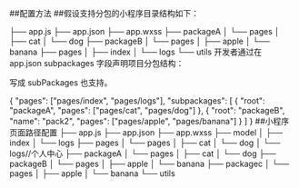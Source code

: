 ##配置方法
##假设支持分包的小程序目录结构如下：

├── app.js
├── app.json
├── app.wxss
├── packageA
│   └── pages
│       ├── cat
│       └── dog
├── packageB
│   └── pages
│       ├── apple
│       └── banana
├── pages
│   ├── index
│   └── logs
└── utils
开发者通过在 app.json subpackages 字段声明项目分包结构：

写成 subPackages 也支持。

{
  "pages": ["pages/index", "pages/logs"],
  "subpackages": [
    {
      "root": "packageA",
      "pages": ["pages/cat", "pages/dog"]
    },
    {
      "root": "packageB",
      "name": "pack2",
      "pages": ["pages/apple", "pages/banana"]
    }
  ]
}
##小程序页面路径配置
├── app.js
├── app.json
├── app.wxss
├── model
│   ├── index
│   └── logs
├── pages
│   └── pages
│       ├── cat
│       └── dog
│       └── logs//个人中心
├── packageA
│   └── pages
│       ├── cat
│       └── dog
├── packageB
│   └── pages
│       ├── apple
│       └── banana
├── packagec
│   └── pages
│       ├── apple
│       └── banana
└── utils